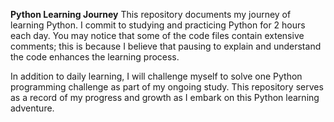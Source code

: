 **Python Learning Journey**
This repository documents my journey of learning Python. I commit to studying and practicing Python for 2 hours each day. You may notice that some of the code files contain extensive comments; this is because I believe that pausing to explain and understand the code enhances the learning process.

In addition to daily learning, I will challenge myself to solve one Python programming challenge as part of my ongoing study. This repository serves as a record of my progress and growth as I embark on this Python learning adventure.
